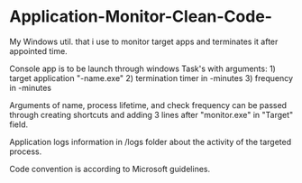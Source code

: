 # Application-Monitor-Clean-Code-
My Windows util. that i use to monitor target apps and terminates it after appointed time.

Console app is to be launch through windows Task's with arguments: 1) target application "-name.exe" 2) termination timer in -minutes 3) frequency in -minutes

Arguments of name, process lifetime, and check frequency can be passed through creating shortcuts and adding 3 lines after "monitor.exe" in "Target" field.

Application logs information in /logs folder about the activity of the targeted process.

Code convention is according to Microsoft guidelines.
